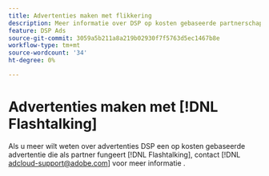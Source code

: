 ```yaml
---
title: Advertenties maken met flikkering
description: Meer informatie over DSP op kosten gebaseerde partnerschappen met Flashtalk.
feature: DSP Ads
source-git-commit: 3059a5b211a8a219b02930f7f5763d5ec1467b8e
workflow-type: tm+mt
source-wordcount: '34'
ht-degree: 0%

---
```


# Advertenties maken met [!DNL Flashtalking]

Als u meer wilt weten over advertenties DSP een op kosten gebaseerde advertentie die als partner fungeert [!DNL Flashtalking], contact [!DNL adcloud-support@adobe.com] voor meer informatie .
